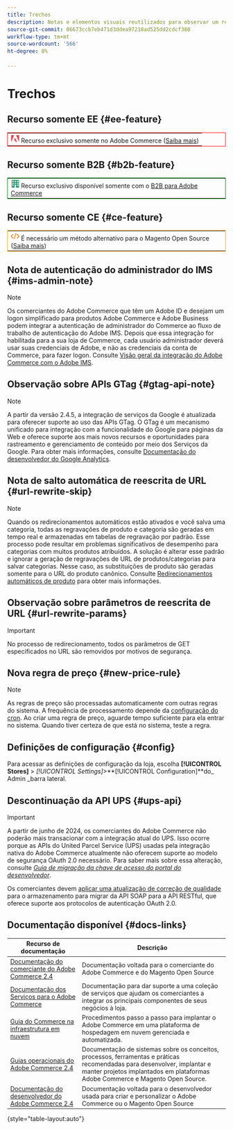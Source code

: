 ```yaml
---
title: Trechos
description: Notas e elementos visuais reutilizados para observar um recurso ou página que se aplica a uma edição específica
source-git-commit: 06673ccb7eb471d3ddea97218ad525dd2cdcf380
workflow-type: tm+mt
source-wordcount: '566'
ht-degree: 0%

---
```


# Trechos

## Recurso somente EE {#ee-feature}

<table style="border:1px solid red">
<tr><td><img alt="Recurso do Adobe Commerce" src="../assets/adobe-logo.svg" width="20" height="20" /> Recurso exclusivo somente no Adobe Commerce (<a href="https://experienceleague.adobe.com/docs/commerce-admin/user-guides/home.html#product-editions">Saiba mais</a>)</td></tr>
</table>

## Recurso somente B2B {#b2b-feature}

<table style="border:1px solid green">
<tr><td><img alt="Recurso B2B do Adobe Commerce" src="../assets/b2b.svg" width="20" height="20" /> Recurso exclusivo disponível somente com o <a href="https://experienceleague.adobe.com/docs/commerce-admin/b2b/introduction.html?lang=en">B2B para Adobe Commerce</a></td></tr>
</table>

## Recurso somente CE {#ce-feature}

<table style="border:1px solid orange">
<tr><td><img alt="recurso Magento Open Source" src="../assets/open-source.svg" width="20" height="20" /> É necessário um método alternativo para o Magento Open Source (<a href="https://experienceleague.adobe.com/docs/commerce-admin/user-guides/home.html#product-editions">Saiba mais</a>)</td></tr>
</table>

## Nota de autenticação do administrador do IMS {#ims-admin-note}

>[!NOTE]
>
>Os comerciantes do Adobe Commerce que têm um Adobe ID e desejam um logon simplificado para produtos Adobe Commerce e Adobe Business podem integrar a autenticação de administrador do Commerce ao fluxo de trabalho de autenticação do Adobe IMS. Depois que essa integração for habilitada para a sua loja de Commerce, cada usuário administrador deverá usar suas credenciais de Adobe, e não as credenciais da conta de Commerce, para fazer logon. Consulte [Visão geral da integração do Adobe Commerce com o Adobe IMS](/help/getting-started/adobe-ims-integration-overview.md).

## Observação sobre APIs GTag {#gtag-api-note}

>[!NOTE]
>
>A partir da versão 2.4.5, a integração de serviços da Google é atualizada para oferecer suporte ao uso das APIs GTag. O GTag é um mecanismo unificado para integração com a funcionalidade do Google para páginas da Web e oferece suporte aos mais novos recursos e oportunidades para rastreamento e gerenciamento de conteúdo por meio dos Serviços da Google. Para obter mais informações, consulte [Documentação do desenvolvedor do Google Analytics](https://developers.google.com/analytics/devguides/collection/gtagjs).

## Nota de salto automática de reescrita de URL {#url-rewrite-skip}

>[!NOTE]
>
>Quando os redirecionamentos automáticos estão ativados e você salva uma categoria, todas as regravações de produto e categoria são geradas em tempo real e armazenadas em tabelas de regravação por padrão. Esse processo pode resultar em problemas significativos de desempenho para categorias com muitos produtos atribuídos. A solução é alterar esse padrão e ignorar a geração de regravações de URL de produtos/categorias para salvar categorias. Nesse caso, as substituições de produto são geradas somente para o URL do produto canônico. Consulte [Redirecionamentos automáticos de produto](/help/merchandising-promotions/url-redirect-product-automatic.md) para obter mais informações.

## Observação sobre parâmetros de reescrita de URL {#url-rewrite-params}

>[!IMPORTANT]
>
>No processo de redirecionamento, todos os parâmetros de GET especificados no URL são removidos por motivos de segurança.

## Nova regra de preço {#new-price-rule}

>[!NOTE]
>
>As regras de preço são processadas automaticamente com outras regras do sistema. A frequência de processamento depende da [configuração do cron](https://experienceleague.adobe.com/docs/commerce-operations/configuration-guide/cli/configure-cron-jobs.html). Ao criar uma regra de preço, aguarde tempo suficiente para ela entrar no sistema. Quando tiver certeza de que está no sistema, teste a regra.

## Definições de configuração {#config}

Para acessar as definições de configuração da loja, escolha **[!UICONTROL Stores]** > _[!UICONTROL Settings]_>**[!UICONTROL Configuration]**do_ Admin _barra lateral.

## Descontinuação da API UPS {#ups-api}

>[!IMPORTANT]
>
>A partir de junho de 2024, os comerciantes do Adobe Commerce não poderão mais transacionar com a integração atual do UPS. Isso ocorre porque as APIs do United Parcel Service (UPS) usadas pela integração nativa do Adobe Commerce atualmente não oferecem suporte ao modelo de segurança OAuth 2.0 necessário. Para saber mais sobre essa alteração, consulte [_Guia de migração da chave de acesso do portal do desenvolvedor_](https://developer.ups.com/oauth-developer-guide). <br/>
>
>Os comerciantes devem [aplicar uma atualização de correção de qualidade](https://experienceleague.adobe.com/docs/commerce-knowledge-base/kb/troubleshooting/known-issues-patches-attached/ups-shipping-method-integration-migration-from-soap-to-restful-api.html) para o armazenamento para migrar da API SOAP para a API RESTful, que oferece suporte aos protocolos de autenticação OAuth 2.0.


## Documentação disponível {#docs-links}

| Recurso de documentação | Descrição |
|----------------------- | ----------- |
| [Documentação do comerciante do Adobe Commerce 2.4](../landing/home.md) | Documentação voltada para o comerciante do Adobe Commerce e do Magento Open Source |
| [Documentação dos Serviços para o Adobe Commerce](https://experienceleague.adobe.com/docs/commerce-merchant-services/user-guides/home.html) | Documentação para dar suporte a uma coleção de serviços que ajudam os comerciantes a integrar os principais componentes de seus negócios à loja. |
| [Guia do Commerce na infraestrutura em nuvem](https://experienceleague.adobe.com/docs/commerce-cloud-service/user-guide/overview.html) | Procedimentos passo a passo para implantar o Adobe Commerce em uma plataforma de hospedagem em nuvem gerenciada e automatizada. |
| [Guias operacionais do Adobe Commerce 2.4](https://experienceleague.adobe.com/docs/commerce-operations/operational-guides/home.html) | Documentação de sistemas sobre os conceitos, processos, ferramentas e práticas recomendadas para desenvolver, implantar e manter projetos implantados em plataformas Adobe Commerce e Magento Open Source. |
| [Documentação do desenvolvedor do Adobe Commerce 2.4](https://developer.adobe.com/commerce/docs) | Documentação voltada para o desenvolvedor usada para criar e personalizar o Adobe Commerce ou o Magento Open Source |

{style="table-layout:auto"}
